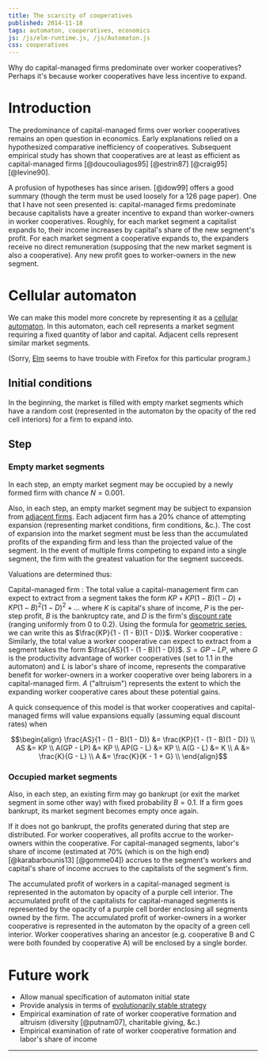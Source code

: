 ```yaml
---
title: The scarcity of cooperatives
published: 2014-11-18
tags: automaton, cooperatives, economics
js: /js/elm-runtime.js, /js/Automaton.js
css: cooperatives
---
```


<div class="abstract">
Why do capital-managed firms predominate over worker cooperatives? Perhaps it's
because worker cooperatives have less incentive to expand.
</div>

# Introduction

The predominance of capital-managed firms over worker cooperatives remains an
open question in economics. Early explanations relied on a hypothesized
comparative inefficiency of cooperatives. Subsequent empirical study has
shown that cooperatives are at least as efficient as capital-managed
firms [@doucouliagos95] [@estrin87] [@craig95] [@levine90].

A profusion of hypotheses has since arisen. [@dow99] offers a good summary
(though the term must be used loosely for a 126 page paper). One that I have not
seen presented is: capital-managed firms predominate because capitalists have
a greater incentive to expand than worker-owners in worker cooperatives.
Roughly, for each market segment a capitalist expands to, their income
increases by capital's share of the new segment's profit. For each market
segment a cooperative expands to, the expanders receive no direct
remuneration (supposing that the new market segment is also a cooperative). Any
new profit goes to worker-owners in the new segment.

<!--more-->

# Cellular automaton

We can make this model more concrete by representing it as a
[cellular automaton](https://en.wikipedia.org/wiki/Cellular_automaton). In this
automaton, each cell represents a market segment requiring a fixed quantity of
labor and capital. Adjacent cells represent similar market segments.

(Sorry, [Elm](http://elm-lang.org/) seems to have trouble with Firefox for this
particular program.)

<div id="automaton" />

## Initial conditions

In the beginning, the market is filled with empty market segments which have a
random cost (represented in the automaton by the opacity of the <span
class="empty">red cell interiors</span>) for a firm to expand into.

## Step

### Empty market segments

In each step, an empty market segment may be occupied by a newly formed firm
with chance $N = 0.001$.

Also, in each step, an empty market segment may be subject to expansion from
[adjacent firms](https://en.wikipedia.org/wiki/Von_Neumann_neighborhood).
Each adjacent firm has a 20% chance of attempting expansion (representing market
conditions, firm conditions, &c.). The cost of expansion into the market segment
must be less than the accumulated profits of the expanding firm and less than
the projected value of the segment. In the event of multiple firms competing
to expand into a single segment, the firm with the greatest valuation for the
segment succeeds.

Valuations are determined thus:

Capital-managed firm
  :  The total value a capital-management firm can expect to extract from a
     segment takes the form
     $KP + KP(1 - B)(1 - D) + KP(1 - B)^2(1 - D)^2 + \ldots$ where $K$ is
     capital's share of income, $P$ is the per-step profit, $B$ is the
     bankruptcy rate, and $D$ is the firm's
     [discount rate](https://en.wikipedia.org/wiki/Present_value) (ranging
     uniformly from $0$ to $0.2$). Using the
     formula for
     [geometric series](https://en.wikipedia.org/wiki/Geometric_series#Formula),
     we can write this as $\frac{KP}{1 - (1 - B)(1 - D)}$.
Worker cooperative
  :  Similarly, the total value a worker cooperative can expect to extract from
     a segment takes the form  $\frac{AS}{1 - (1 - B)(1 - D)}$. $S = GP -
     LP$, where $G$ is the productivity advantage of worker cooperatives (set
     to 1.1 in the automaton) and $L$ is labor's share of income, represents the
     comparative benefit for worker-owners in a worker cooperative over being
     laborers in a capital-managed firm. $A$ ("altruism") represents the extent
     to which the expanding worker cooperative cares about these potential
     gains.

A quick consequence of this model is that worker cooperatives and
capital-managed firms will value expansions equally (assuming equal discount
rates) when

$$\begin{align}
\frac{AS}{1 - (1 - B)(1 - D)} &= \frac{KP}{1 - (1 - B)(1 - D)} \\
AS &= KP \\
A(GP - LP) &= KP \\
AP(G - L) &= KP \\
A(G - L) &= K \\
A &= \frac{K}{G - L} \\
A &= \frac{K}{K - 1 + G} \\
\end{align}$$

### Occupied market segments

Also, in each step, an existing firm may go bankrupt (or exit the market
segment in some other way) with fixed probability $B = 0.1$. If a firm goes
bankrupt, its market segment becomes empty once again.

If it does not go bankrupt, the profits generated during that step are
distributed. For worker cooperatives, all profits accrue to the worker-owners
within the cooperative. For capital-managed segments, labor's share of income
(estimated at 70% (which is on the high end) [@karabarbounis13] [@gomme04])
accrues to the segment's workers and capital's share of income accrues to the
capitalists of the segment's firm.

The accumulated profit of workers in a capital-managed segment is represented in
the automaton by opacity of a <span class="capital">purple cell interior</span>.
The accumulated profit of the capitalists for capital-managed segments is
represented by the opacity of a <span class="capital">purple cell border</span>
enclosing all segments owned by the firm. The accumulated profit of
worker-owners in a worker cooperative is represented in the automaton by the
opacity of a <span class="labor">green cell interior</span>. Worker cooperatives
sharing an ancestor (e.g. cooperative B and C were both founded by cooperative
A) will be enclosed by a single border.

# Future work

- Allow manual specification of automaton initial state
- Provide analysis in terms of
[evolutionarily stable strategy](https://en.wikipedia.org/wiki/Evolutionarily_stable_strategy)
- Empirical examination of rate of worker cooperative formation and altruism
  (diversity [@putnam07], charitable giving, &c.)
- Empirical examination of rate of worker cooperative formation and labor's
  share of income

<hr class="references">

<script type="text/javascript">
document.addEventListener("DOMContentLoaded", function() {
    Elm.embed(Elm.Automaton, $('#automaton').get(0));
});
</script>
